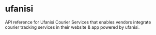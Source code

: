# ufanisi
API reference for Ufanisi Courier Services that enables vendors integrate courier tracking services in their website &amp; app powered by ufanisi.
